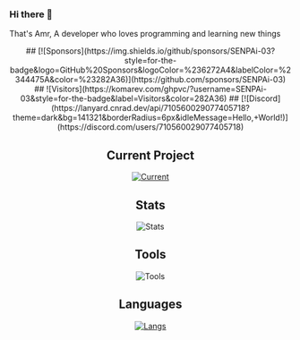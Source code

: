 ### Hi there 👋

<!--
**SENPAi-03/SENPAi-03** is a ✨ _special_ ✨ repository because its `README.md` (this file) appears on your GitHub profile.

Here are some ideas to get you started:

- 🔭 I’m currently working on ...
- 🌱 I’m currently learning ...
- 👯 I’m looking to collaborate on ...
- 🤔 I’m looking for help with ...
- 💬 Ask me about ...
- 📫 How to reach me: ...
- 😄 Pronouns: ...
- ⚡ Fun fact: ...
-->

That's Amr, A developer who loves programming and learning new things

<div align="center">
## 
[![Sponsors](https://img.shields.io/github/sponsors/SENPAi-03?style=for-the-badge&logo=GitHub%20Sponsors&logoColor=%236272A4&labelColor=%2344475A&color=%23282A36)](https://github.com/sponsors/SENPAi-03)
## 
![Visitors](https://komarev.com/ghpvc/?username=SENPAi-03&style=for-the-badge&label=Visitors&color=282A36)
## 
[![Discord](https://lanyard.cnrad.dev/api/710560029077405718?theme=dark&bg=141321&borderRadius=6px&idleMessage=Hello&comma;+World&excl;)](https://discord.com/users/710560029077405718)

## Current Project
[![Current](https://github-readme-stats.vercel.app/api/pin/?username=SENPAi-03&repo=SENPAi-03&bg_color=141321&text_color=fff)](https://github.com/SENPAi-03/SENPAi-03)

## Stats
![Stats](https://github-readme-stats.vercel.app/api?username=SENPAi-03&include_all_commits=true&rank_icon=github&icon_color=fe428f&custom_title=Stats&show_icons=true&theme=radical)

## Tools
![Tools](https://github-readme-tech-stack.vercel.app/api/cards?title=Tools&align=center&titleAlign=left&fontSize=18&lineCount=2&theme=radical&bg=%23141321&border=%23e4e2e2&line1=laravel,laravel,auto;go,golang,00add8;docker,docker,auto;&line2=react,react,2d79c7;tailwindcss,tailwind,38bdf8;typescript,typescript,2d79c7;&width=420)

## Languages
[![Langs](https://github-readme-stats.vercel.app/api/top-langs/?username=SENPAi-03&layout=compact&bg_color=141321&custom_title=Language&text_color=fff&langs_count=3)](https://github.com/SENPAi-03)

</div>

